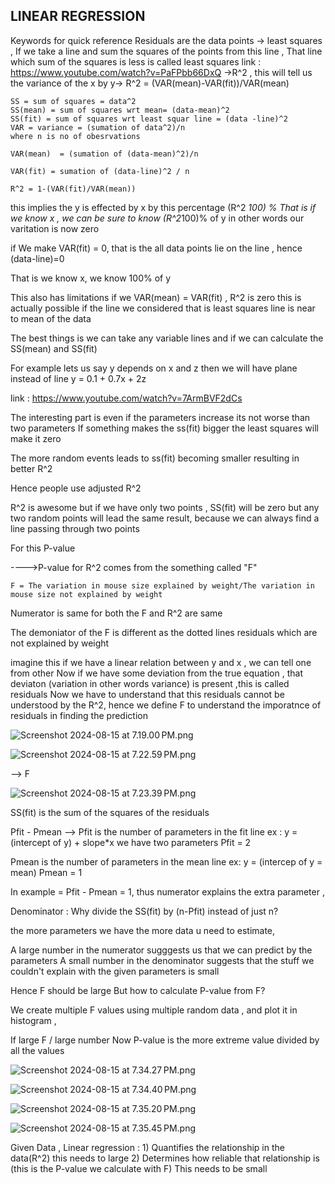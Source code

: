 ## LINEAR REGRESSION
Keywords for quick reference
Residuals are the data points
-> least squares , If we take a line and sum the squares of the points from this line ,
That line which sum of the squares is less is called least squares
link :  https://www.youtube.com/watch?v=PaFPbb66DxQ
->R^2 , this will tell us the variance of the x by y-> R^2 = (VAR(mean)-VAR(fit))/VAR(mean)
```
SS = sum of squares = data^2
SS(mean) = sum of squares wrt mean= (data-mean)^2
SS(fit) = sum of squares wrt least squar line = (data -line)^2
VAR = variance = (sumation of data^2)/n
where n is no of obesrvations

VAR(mean)  = (sumation of (data-mean)^2)/n

VAR(fit) = sumation of (data-line)^2 / n

R^2 = 1-(VAR(fit)/VAR(mean))
```
this implies the y is effected by x by this percentage (R^2 *100) % 
That is if we know x , we can be sure to know (R^2*100)% of y
in other words our varitation is now zero 

if We make VAR(fit) = 0, that is the all data points lie on the line , hence (data-line)=0

That is we know x, we know 100% of y

This also has limitations if we VAR(mean) = VAR(fit) , R^2 is zero this is actually possible if the line we considered that is least squares line is near to mean of the data

The best things is we can take any variable lines and if we can calculate the SS(mean)
and SS(fit)

For example lets us say y depends on x and z
then we will have plane instead of line
y = 0.1 + 0.7x + 2z

link : https://www.youtube.com/watch?v=7ArmBVF2dCs

The interesting part is even if the parameters increase its not worse than two parameters
If something makes the ss(fit) bigger the least squares will make it zero 

The more random events leads to ss(fit) becoming smaller resulting in better R^2

Hence people use adjusted R^2

R^2 is awesome but if we have only two points , SS(fit) will be zero but any two random points will lead the same result, because we can always find a line passing through two points


For this P-value 

---->P-value for R^2 comes from the something called "F"
```
F = The variation in mouse size explained by weight/The variation in mouse size not explained by weight
```

Numerator is same for both the F and R^2 are same

The demoniator of the F is  different as the dotted lines residuals which are not explained by weight

imagine this if we have a linear relation between y and x , we can tell one from other Now if we have some deviation from the true equation , that deviaton (variation in other words variance) is present ,this is called residuals 
Now we have to understand that this residuals cannot be understood by the R^2, hence we define F to understand the imporatnce of residuals in finding the prediction

![Screenshot 2024-08-15 at 7.19.00 PM.png](../../_resources/Screenshot%202024-08-15%20at%207.19.00 PM.png)



![Screenshot 2024-08-15 at 7.22.59 PM.png](../../_resources/Screenshot%202024-08-15%20at%207.22.59 PM.png)

--> F

![Screenshot 2024-08-15 at 7.23.39 PM.png](../../_resources/Screenshot%202024-08-15%20at%207.23.39 PM.png)

SS(fit) is the sum of the squares of the residuals 

Pfit - Pmean -->
Pfit is the number of parameters in the fit line
ex : y = (intercept of y) + slope*x
we have two parameters
Pfit = 2

Pmean is the number of parameters in the mean line
ex: y = (intercep of y = mean)
Pmean = 1

In example = Pfit - Pmean = 1, thus numerator explains the extra parameter ,

Denominator  : Why divide the SS(fit) by (n-Pfit) instead of just n?

the more parameters we have the more data u need to estimate,

A large number in the numerator sugggests us that we can predict by the parameters
A small number in the denominator suggests that the stuff we couldn't explain with the given parameters is small 

Hence F should be large
But how to calculate P-value from F?

We create multiple F values using multiple random data , and plot it in histogram , 

If large F / large number
Now P-value is the more extreme value divided by all the values

![Screenshot 2024-08-15 at 7.34.27 PM.png](../../_resources/Screenshot%202024-08-15%20at%207.34.27 PM.png)



![Screenshot 2024-08-15 at 7.34.40 PM.png](../../_resources/Screenshot%202024-08-15%20at%207.34.40 PM.png)



![Screenshot 2024-08-15 at 7.35.20 PM.png](../../_resources/Screenshot%202024-08-15%20at%207.35.20 PM.png)



![Screenshot 2024-08-15 at 7.35.45 PM.png](../../_resources/Screenshot%202024-08-15%20at%207.35.45 PM.png)


Given Data ,
Linear regression :
	1) Quantifies the relationship in the data(R^2)
		this needs to large
	2) Determines how reliable that relationship is (this is the P-value we calculate with F)
	 This needs to be small
	 
	 